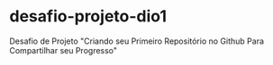 # desafio-projeto-dio1
Desafio de Projeto "Criando seu Primeiro Repositório no Github Para Compartilhar seu Progresso"
